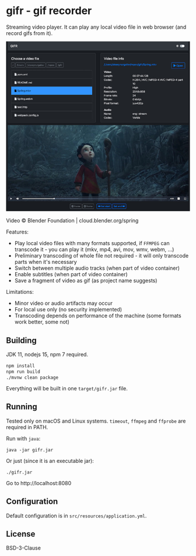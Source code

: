 gifr - gif recorder
===================

Streaming video player. It can play any local video file in web browser (and record gifs from it).

![Screenshot](public/img/screenshot.jpg)

Video © Blender Foundation | cloud.blender.org/spring

Features:

* Play local video files with many formats supported, 
  if `FFMPEG` can transcode it - you can play it (mkv, mp4, avi, mov, wmv, webm, ...)
* Preliminary transcoding of whole file not required - it will only transcode parts when it's necessary
* Switch between multiple audio tracks (when part of video container)
* Enable subtitles (when part of video container)
* Save a fragment of video as gif (as project name suggests)

Limitations:

* Minor video or audio artifacts may occur
* For local use only (no security implemented)
* Transcoding depends on performance of the machine (some formats work better, some not)

Building
--------

JDK 11, nodejs 15, npm 7 required.

    npm install
    npm run build
    ./mvnw clean package

Everything will be built in one `target/gifr.jar` file.

Running
-------

Tested only on macOS and Linux systems. `timeout`, `ffmpeg` and `ffprobe` are required in PATH.

Run with `java`:

    java -jar gifr.jar

Or just (since it is an executable jar):

    ./gifr.jar

Go to http://localhost:8080

Configuration
-------------

Default configuration is in `src/resources/application.yml`.

License
-------

BSD-3-Clause
